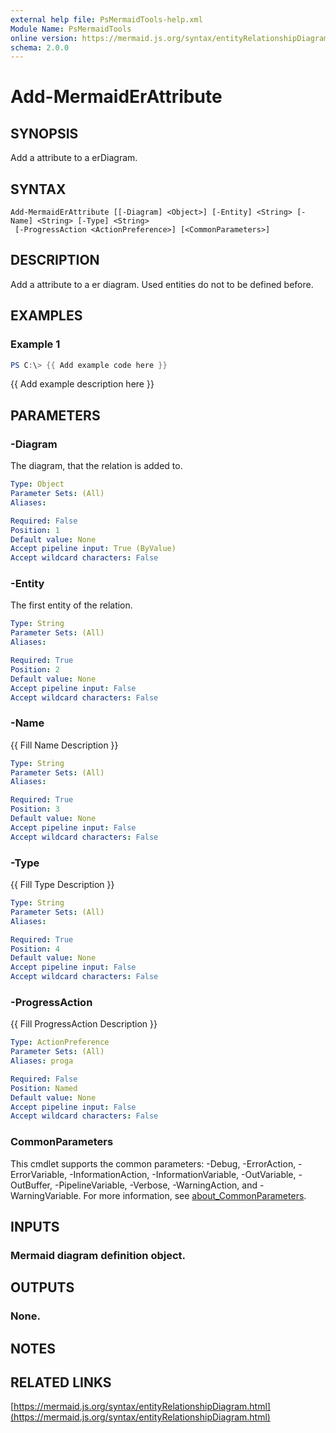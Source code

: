 ```yaml
---
external help file: PsMermaidTools-help.xml
Module Name: PsMermaidTools
online version: https://mermaid.js.org/syntax/entityRelationshipDiagram.html
schema: 2.0.0
---
```


# Add-MermaidErAttribute

## SYNOPSIS
Add a attribute to a erDiagram.

## SYNTAX

```
Add-MermaidErAttribute [[-Diagram] <Object>] [-Entity] <String> [-Name] <String> [-Type] <String>
 [-ProgressAction <ActionPreference>] [<CommonParameters>]
```

## DESCRIPTION
Add a attribute to a er diagram.
Used entities do not to be defined before.

## EXAMPLES

### Example 1
```powershell
PS C:\> {{ Add example code here }}
```

{{ Add example description here }}

## PARAMETERS

### -Diagram
The diagram, that the relation is added to.

```yaml
Type: Object
Parameter Sets: (All)
Aliases:

Required: False
Position: 1
Default value: None
Accept pipeline input: True (ByValue)
Accept wildcard characters: False
```

### -Entity
The first entity of the relation.

```yaml
Type: String
Parameter Sets: (All)
Aliases:

Required: True
Position: 2
Default value: None
Accept pipeline input: False
Accept wildcard characters: False
```

### -Name
{{ Fill Name Description }}

```yaml
Type: String
Parameter Sets: (All)
Aliases:

Required: True
Position: 3
Default value: None
Accept pipeline input: False
Accept wildcard characters: False
```

### -Type
{{ Fill Type Description }}

```yaml
Type: String
Parameter Sets: (All)
Aliases:

Required: True
Position: 4
Default value: None
Accept pipeline input: False
Accept wildcard characters: False
```

### -ProgressAction
{{ Fill ProgressAction Description }}

```yaml
Type: ActionPreference
Parameter Sets: (All)
Aliases: proga

Required: False
Position: Named
Default value: None
Accept pipeline input: False
Accept wildcard characters: False
```

### CommonParameters
This cmdlet supports the common parameters: -Debug, -ErrorAction, -ErrorVariable, -InformationAction, -InformationVariable, -OutVariable, -OutBuffer, -PipelineVariable, -Verbose, -WarningAction, and -WarningVariable. For more information, see [about_CommonParameters](http://go.microsoft.com/fwlink/?LinkID=113216).

## INPUTS

### Mermaid diagram definition object.
## OUTPUTS

### None.
## NOTES

## RELATED LINKS

[https://mermaid.js.org/syntax/entityRelationshipDiagram.html](https://mermaid.js.org/syntax/entityRelationshipDiagram.html)


